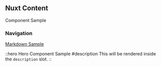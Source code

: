 ## Nuxt Content

Component Sample

### Navigation

[Markdown Sample](/cms/markdown)

::hero
Hero Component Sample
#description
This will be rendered inside the `description` slot.
::

